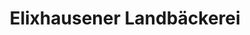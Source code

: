 ---
title: "Elixhausener Landbäckerei"
url: /salzburg/elixhausener-landbaeckerei/
shop: Bäckerei
---